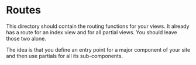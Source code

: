 Routes
======

This directory should contain the routing functions for your views. It already has a route for an index view and for
all partial views. You should leave those two alone.

The idea is that you define an entry point for a major component of your site and then use partials for all its
sub-components.